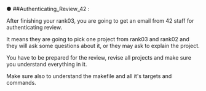 ● ##Authenticating_Review_42 :

After finishing your rank03, you are going to get an email from 42 staff for authenticating review.

It means they are going to pick one project from rank03 and rank02 and they will ask some questions about it, or they may ask to explain the project.

You have to be prepared for the review, revise all projects and make sure you understand everything in it.

Make sure also to understand the makefile and all it's targets and commands.
